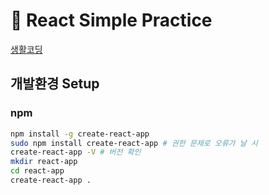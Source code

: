 # 📌 React Simple Practice

[생활코딩](https://www.inflearn.com/course/react-%EC%83%9D%ED%99%9C%EC%BD%94%EB%94%A9/)

## 개발환경 Setup

### npm

```bash
npm install -g create-react-app
sudo npm install create-react-app # 권한 문제로 오류가 날 시
create-react-app -V # 버전 확인
mkdir react-app
cd react-app
create-react-app .
```
